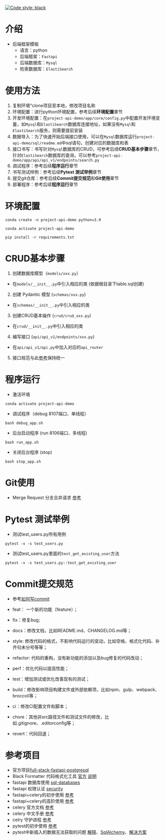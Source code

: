 [![Code style: black](https://img.shields.io/badge/code%20style-black-000000.svg)](https://github.com/psf/black)

# 介绍

- 后端框架模板
    - 语言：python 
    - 后端框架：`Fastapi`
    - 后端数据库：`Mysql`
    - 检索数据库：`ElastiSearch`


# 使用方法
1. 复制环境“clone项目至本地，修改项目名称
2. 环境配置：进行python环境配置，参考后续**环境配置**章节
3. 开发环境配置：在`project-api-demo/app/core/config.py`中配置开发环境变量，如`Mysql`和`ElastiSearch`数据库连接地址，如果没有`Mysql`和`ElastiSearch`服务，则需要提前安装
4. 数据导入：为了快速开始后端接口使用，可以在`Mysql`数据库运行`project-api-demo/sql/readme.md`中sql语句，创建对应的数据库和表
5. 接口书写：书写针对`Mysql`数据库的CRUD，可参考后续**CRUD基本步骤**章节，针对`ElastiSearch`数据库的查询，可以参考`project-api-demo/app/api/api_v1/endpoints/search.py`
6. 调试程序：参考后续**程序运行**章节
7. 书写测试样例：参考后续**Pytest 测试举例**章节
8. 提交git仓库：参考后续**Commit提交规范**和**Git使用**章节
9. 部署程序：参考后续**程序运行**章节


# 环境配置

```
conda create -n project-api-demo python=3.9

conda activate project-api-demo

pip install -r requirements.txt

```

# CRUD基本步骤

1. 创建数据库模型（`models/xxx.py`）

- 在`models/__init__.py`中引入相应的类 (依据根目录下table.sql创建)

2. 创建 Pydantic 模型 (`schemas/xxx.py`)

- 在`schemas/__init__.py`中引入相应的类

3. 创建CRUD基本操作 (`crud/crud_xxx.py`)

- 在`crud/__init__.py`中引入相应的类

4. 编写接口 (`api/api_v1/endpoints/xxx.py`)

- 在`api/api_v1/api.py`中加入对应的`api_router`

5. 接口规范与此[参考](https://github.com/sutaoyu/Let-us-warm-up/blob/main/api.md)保持统一

# 程序运行

- 激活环境

```
conda activate project-api-demo
```

- 调试程序（debug 8107端口、单线程）

```
bash debug_app.sh
```

- 后台启动程序 (run 8106端口、多线程)

```
bash run_app.sh
```

- 关闭后台程序 (stop)

```
bash stop_app.sh
```

# Git使用

- Merge Request 分支合并请求 [参考](https://juejin.cn/post/7028965736022278175)


# Pytest 测试举例


- 测试test_users.py所有用例

```
pytest -v -s test_users.py
```

- 测试test_users.py里面的`test_get_existing_user`方法

```
pytest -v -s test_users.py::test_get_existing_user
```


# Commit提交规范
- 参考[如何写commit](https://blog.csdn.net/zyx6a/article/details/129908204)

- feat： 一个新的功能（feature）；
- fix：修复bug;
- docs：修改文档，比如README.md、CHANGELOG.md等；
- style:    修改代码的格式，不影响代码运行的变动，比如空格、格式化代码、补齐句末分号等等；
- refactor:   代码的重构，没有新功能的添加以及bug修复的代码改动；
- perf：优化代码以提高性能；
- test：增加测试或优化改善现有的测试；
- build：修改影响项目构建文件或外部依赖项，比如npm、gulp、webpack、broccoli等；
- ci：修改CI配置文件和脚本；
- chore：其他非src路径文件和测试文件的修改，比如.gitignore、.editorconfig等；
- revert：代码回退；


# 参考项目

- 官方项目[full-stack-fastapi-postgresql](https://github.com/tiangolo/full-stack-fastapi-postgresql)
- Black Formatter 代码格式化工具 [官方](https://marketplace.visualstudio.com/items?itemName=ms-python.black-formatter) [说明](https://muzing.top/posts/a29e4743/#the-black-code-style)
- fastapi 数据库使用 [sql-databases](https://fastapi.tiangolo.com/zh/tutorial/sql-databases/)
- fastapi 权限认证 [security](https://fastapi.tiangolo.com/zh/tutorial/security/)
- fastapi+celery的初步使用 [参考](https://derlin.github.io/introduction-to-fastapi-and-celery/03-celery/)
- fastapi+celery的高阶使用 [参考](https://www.fastapitutorial.com/blog/introduction-to-task-queue/)
- celery 官方文档 [参考](https://celeryproject.readthedocs.io/zh_CN/latest/index.html#)
- celery 中文手册 [参考](https://www.celerycn.io/)
- celry 守护进程 [参考](https://blog.csdn.net/weixin_43064185/article/details/96479241)
- pytest的初步使用 [参考](https://www.cnblogs.com/hiyong/tag/pytest/)
- pytest中新插入的数据无法获取的问题 [解释](https://www.cnblogs.com/wintest/p/12825371.html)、[SqlAlchemy](https://www.cnblogs.com/huchong/p/9258458.html)、[解决方案](https://blog.csdn.net/wenxingchen/article/details/129069617)
